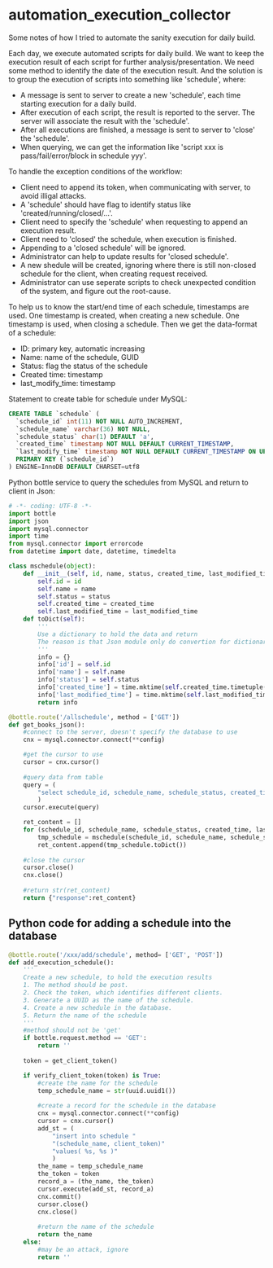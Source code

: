 # automation_execution_collector
Some notes of how I tried to automate the sanity execution for daily build.


Each day, we execute automated scripts for daily build. We want to keep the execution result of each script for further analysis/presentation. We need some method to identify the date of the execution result. And the solution is to group the execution of scripts into something like 'schedule', where:

- A message is sent to server to create a new 'schedule', each time starting execution for a daily build.
- After execution of each script, the result is reported to the server. The server will associate the result with the 'schedule'.
- After all executions are finished, a message is sent to server to 'close' the 'schedule'.
- When querying, we can get the information like 'script xxx is pass/fail/error/block in schedule yyy'.

To handle the exception conditions of the workflow:

- Client need to append its token, when communicating with server, to avoid illigal attacks.
- A 'schedule' should have flag to identify status like 'created/running/closed/...'.
- Client need to specify the 'schedule' when requesting to append an execution result.
- Client need to 'closed' the schedule, when execution is finished.
- Appending to a 'closed schedule' will be ignored.
- Administrator can help to update results for 'closed schedule'.
- A new shedule will be created, ignoring where there is still non-closed schedule for the client, when creating request received.
- Administrator can use seperate scripts to check unexpected condition of the system, and figure out the root-cause.

To help us to know the start/end time of each schedule, timestamps are used. One timestamp is created, when creating a new schedule. One timestamp is used, when closing a schedule. Then we get the data-format of a schedule:

- ID: primary key, automatic increasing
- Name: name of the schedule, GUID
- Status: flag the status of the schedule
- Created time: timestamp
- last_modify_time: timestamp

Statement to create table for schedule under MySQL:
```sql
CREATE TABLE `schedule` (
  `schedule_id` int(11) NOT NULL AUTO_INCREMENT,
  `schedule_name` varchar(36) NOT NULL,
  `schedule_status` char(1) DEFAULT 'a',
  `created_time` timestamp NOT NULL DEFAULT CURRENT_TIMESTAMP,
  `last_modify_time` timestamp NOT NULL DEFAULT CURRENT_TIMESTAMP ON UPDATE CURRENT_TIMESTAMP,
  PRIMARY KEY (`schedule_id`)
) ENGINE=InnoDB DEFAULT CHARSET=utf8
```

Python bottle service to query the schedules from MySQL and return to client in Json:
```python
# -*- coding: UTF-8 -*-
import bottle
import json
import mysql.connector
import time
from mysql.connector import errorcode
from datetime import date, datetime, timedelta

class mschedule(object):
    def __init__(self, id, name, status, created_time, last_modified_time):
        self.id = id
        self.name = name
        self.status = status
        self.created_time = created_time
        self.last_modified_time = last_modified_time
    def toDict(self):
        '''
        Use a dictionary to hold the data and return
        The reason is that Json module only do convertion for dictionary
        '''
        info = {}
        info['id'] = self.id
        info['name'] = self.name
        info['status'] = self.status
        info['created_time'] = time.mktime(self.created_time.timetuple())
        info['last_modified_time'] = time.mktime(self.last_modified_time.timetuple())
        return info

@bottle.route('/allschedule', method = ['GET'])    
def get_books_json():    
    #connect to the server, doesn't specify the database to use
    cnx = mysql.connector.connect(**config)

    #get the cursor to use
    cursor = cnx.cursor()
    
    #query data from table
    query = (
        "select schedule_id, schedule_name, schedule_status, created_time, last_modify_time from schedule"
        )
    cursor.execute(query)

    ret_content = []
    for (schedule_id, schedule_name, schedule_status, created_time, last_modify_time) in cursor:
        tmp_schedule = mschedule(schedule_id, schedule_name, schedule_status, created_time, last_modify_time)
        ret_content.append(tmp_schedule.toDict())
            
    #close the cursor
    cursor.close()
    cnx.close()
    
    #return str(ret_content)
    return {"response":ret_content} 
```

## Python code for adding a schedule into the database
```python
@bottle.route('/xxx/add/schedule', method= ['GET', 'POST'])
def add_execution_schedule():
    '''
    Create a new schedule, to hold the execution results
    1. The method should be post.
    2. Check the token, which identifies different clients.
    3. Generate a UUID as the name of the schedule.
    4. Create a new schedule in the database.
    5. Return the name of the schedule
    '''    
    #method should not be 'get'    
    if bottle.request.method == 'GET':
        return ''
    
    token = get_client_token()

    if verify_client_token(token) is True:
        #create the name for the schedule
        temp_schedule_name = str(uuid.uuid1())
        
        #create a record for the schedule in the database
        cnx = mysql.connector.connect(**config)
        cursor = cnx.cursor()
        add_st = (
            "insert into schedule "
            "(schedule_name, client_token)"
            "values( %s, %s )"
            )
        the_name = temp_schedule_name
        the_token = token
        record_a = (the_name, the_token)
        cursor.execute(add_st, record_a)
        cnx.commit()
        cursor.close()
        cnx.close()
        
        #return the name of the schedule
        return the_name
    else:
        #may be an attack, ignore
        return ''
```


